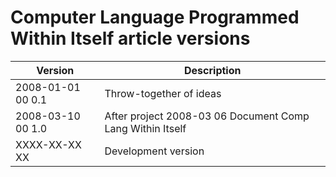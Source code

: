 ﻿Computer Language Programmed Within Itself article versions
==========================================================

| Version            | Description                                                  |
|--------------------|--------------------------------------------------------------|
| 2008-01-01 00  0.1 | Throw-together of ideas                                      |
| 2008-03-10 00  1.0 | After project   2008-03 06  Document Comp Lang Within Itself |
| XXXX-XX-XX XX      | Development version                                          |

